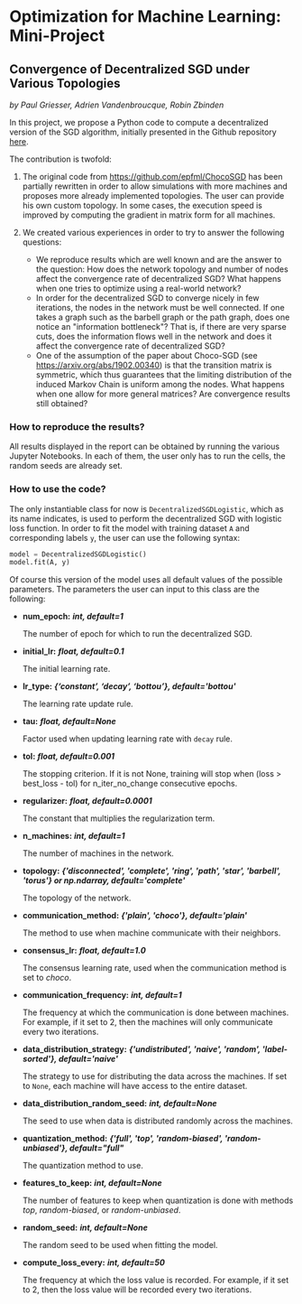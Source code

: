 # Optimization for Machine Learning: Mini-Project

## Convergence of Decentralized SGD under Various Topologies
*by Paul Griesser, Adrien Vandenbroucque, Robin Zbinden*

In this project, we propose a Python code to compute a decentralized version of the SGD algorithm, initially presented in the Github repository [here](https://github.com/epfml/ChocoSGD).

The contribution is twofold:

1) The original code from https://github.com/epfml/ChocoSGD has been partially rewritten in order to allow simulations with more machines and proposes more already implemented topologies. The user can provide his own custom topology. In some cases, the execution speed is improved by computing the gradient in matrix form for all machines.

2) We created various experiences in order to try to answer the following questions:
    - We reproduce results which are well known and are the answer to the question: How does the network topology and number of nodes affect the convergence rate of decentralized SGD? What happens when one tries to optimize using a real-world network?
    - In order for the decentralized SGD to converge nicely in few iterations, the nodes in the network must be well connected. If one takes a graph such as the barbell graph or the path graph, does one notice an "information bottleneck"? That is, if there are very sparse cuts, does the information flows well in the network and does it affect the convergence rate of decentralized SGD?
    - One of the assumption of the paper about Choco-SGD (see https://arxiv.org/abs/1902.00340) is that the transition matrix is symmetric, which thus guarantees that the limiting distribution of the induced Markov Chain is uniform among the nodes. What happens when one allow for more general matrices? Are convergence results still obtained?

### How to reproduce the results?

All results displayed in the report can be obtained by running the various Jupyter Notebooks. In each of them, the user only has to run the cells, the random seeds are already set.

### How to use the code?

The only instantiable class for now is `DecentralizedSGDLogistic`, which as its name indicates, is used to perform the decentralized SGD with logistic loss function. 
In order to fit the model with training dataset `A` and corresponding labels `y`, the user can use the following syntax:

```python
model = DecentralizedSGDLogistic()
model.fit(A, y)
```

Of course this version of the model uses all default values of the possible parameters. The parameters the user can input to this class are the following:

- **num_epoch:** ***int, default=1***

    The number of epoch for which to run the decentralized SGD.
    
- **initial_lr:** ***float, default=0.1***

    The initial learning rate.
    
- **lr_type:** ***{‘constant’, ‘decay’, ‘bottou’}, default='bottou'***

    The learning rate update rule.
    
    
- **tau:** ***float, default=None***
    
    Factor used when updating learning rate with `decay` rule.
    
- **tol:** ***float, default=0.001***

    The stopping criterion. If it is not None, training will stop when (loss > best_loss - tol) for n_iter_no_change consecutive epochs. 
    
- **regularizer:** ***float, default=0.0001***

    The constant that multiplies the regularization term.
    
- **n_machines:** ***int, default=1***

    The number of machines in the network.
    
- **topology:** ***{'disconnected', 'complete', 'ring', 'path', 'star', 'barbell', 'torus'} or np.ndarray, default='complete'***

    The topology of the network.
    
- **communication_method:** ***{'plain', 'choco'}, default='plain'***

    The method to use when machine communicate with their neighbors.
    
- **consensus_lr:** ***float, default=1.0***

    The consensus learning rate, used when the communication method is set to *choco*.
    
- **communication_frequency:** ***int, default=1***

    The frequency at which the communication is done between machines. For example, if it set to 2, then the machines will only communicate every two iterations.
    
- **data_distribution_strategy:** ***{'undistributed', 'naive', 'random', 'label-sorted'}, default='naive'***

    The strategy to use for distributing the data across the machines. If set to `None`, each machine will have access to the entire dataset. 
    
- **data_distribution_random_seed:** ***int, default=None***
    
    The seed to use when data is distributed randomly across the machines.
    
- **quantization_method:** ***{'full', 'top', 'random-biased', 'random-unbiased'}, default="full"***

    The quantization method to use.
    
- **features_to_keep:** ***int, default=None***

    The number of features to keep when quantization is done with methods *top*, *random-biased*, or *random-unbiased*.
    
- **random_seed:** ***int, default=None***

    The random seed to be used when fitting the model.
    
- **compute_loss_every:** ***int, default=50***

    The frequency at which the loss value is recorded. For example, if it set to 2, then the loss value will be recorded every two iterations.
